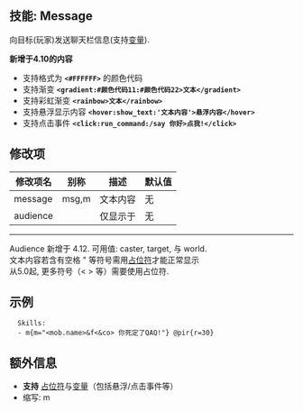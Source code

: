 技能: Message
--------------------------

向目标(玩家)发送聊天栏信息(支持[变量](技能/变量)).

**新增于4.10的内容**

* 支持格式为 **`<#FFFFFF>`** 的颜色代码
* 支持渐变 **`<gradient:#颜色代码11:#颜色代码22>文本</gradient>`**
* 支持彩虹渐变 **`<rainbow>文本</rainbow>`**
* 支持悬浮显示内容 **`<hover:show_text:'文本内容'>悬浮内容</hover>`**
* 支持点击事件 **`<click:run_command:/say 你好>点我!</click>`**

修改项
----------

| 修改项名 | 别称    | 描述                                                                                                    | 默认值 |
|-----------|------------|----------------------------------------------------------------------------------------------------------------|---------------|
| message   | msg,m   | 文本内容        | 无    |
| audience  |         | 仅显示于 | 无 |

---------------

Audience 新增于 4.12. 可用值: caster, target, 与 world.  
文本内容若含有空格 " 等符号需用[占位符](/技能/占位符)才能正常显示  
从5.0起, 更多符号（< > 等）需要使用占位符.

示例
--------

      Skills:
      - m{m="<mob.name>&f<&co> 你死定了QAQ!"} @pir{r=30}

额外信息
-------

- **支持** [占位符](/技能/占位符)与[变量](/技能/变量)（包括悬浮/点击事件等）
- 缩写: m